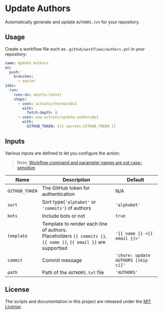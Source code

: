 # Update Authors

Automatically generate and update `AUTHORS.txt` for your repository.

## Usage

Create a workflow file such as `.github/workflows/authors.yml` in your repository:

```yml
name: Update Authors
on:
  push:
    branches:
      - master
jobs:
  run:
    runs-on: ubuntu-latest
    steps:
      - uses: actions/checkout@v2
        with:
          fetch-depth: 0
      - uses: wow-actions/update-authors@v1
        with:
          GITHUB_TOKEN: ${{ secrets.GITHUB_TOKEN }}
```

## Inputs

Various inputs are defined to let you configure the action:

> Note: [Workflow command and parameter names are not case-sensitive](https://docs.github.com/en/free-pro-team@latest/actions/reference/workflow-commands-for-github-actions#about-workflow-commands).

| Name | Description | Default |
| --- | --- | --- |
| `GITHUB_TOKEN` | The GitHub token for authentication | N/A |
| `sort` | Sort type(`'alphabet'` or `'commits'`) of authors | `'alphabet'` |
| `bots` | Include bots or not | `true` |
| `template` | Template to render each line of authors. <br> Placeholders `{{ commits }}`, `{{ name }}`, `{{ email }}` are supportted | `'{{ name }} <{{ email }}>'` |
| `commit` | Commit message | `'chore: update AUTHORS [skip ci]'` |
| `path` | Path of the `AUTHORS.txt` file | `'AUTHORS'` |

## License

The scripts and documentation in this project are released under the [MIT License](LICENSE).
